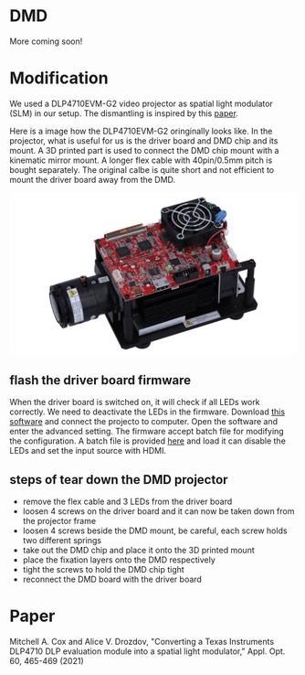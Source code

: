 # DMD

More coming soon!

# Modification
We used a DLP4710EVM-G2 video projector as spatial light modulator (SLM) in our setup. The dismantling is inspired by this [paper](https://opg.optica.org/ao/abstract.cfm?uri=ao-60-2-465).



Here is a image how the DLP4710EVM-G2 oringinally looks like. In the projector, what is useful for us is the driver board and DMD chip and its mount. A 3D printed part is used to connect the DMD chip mount with a kinematic mirror mount. A longer flex cable with 40pin/0.5mm pitch is bought separately. The original calbe is quite short and not efficient to mount the driver board away from the DMD.


<img src="./IMAGES/dlp4710evm-g2.png" title= "DLP4710 evaluation board" width="800">


## flash the driver board firmware
When the driver board is switched on, it will check if all LEDs work correctly. We need to deactivate the LEDs in the firmware. Download [this software](https://www.ti.com/tool/DLPLCRD-GUI) and connect the projecto to computer. Open the software and enter the advanced setting. The firmware accept batch file for modifying the configuration. A batch file is provided [here](./LEDoffCURoff.bf) and load it can disable the LEDs and set the input source with HDMI.

## steps of tear down the DMD projector

- remove the flex cable and 3 LEDs from the driver board
- loosen 4 screws on the driver board and it can now be taken down from the projector frame
- loosen 4 screws beside the DMD mount, be careful, each screw holds two different springs
- take out the DMD chip and place it onto the 3D printed mount
- place the fixation layers onto the DMD respectively
- tight the screws to hold the DMD chip tight
- reconnect the DMD board with the driver board





# Paper
Mitchell A. Cox and Alice V. Drozdov, "Converting a Texas Instruments DLP4710 DLP evaluation module into a spatial light modulator," Appl. Opt. 60, 465-469 (2021)

